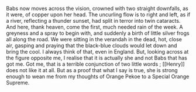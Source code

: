 Babs now moves across the vision, crowned with two straight downfalls, as it were, of copper upon her head. The uncurling flow is to right and left, as if a river, reflecting a thunder sunset, had split in terror into twin cataracts. And here, thank heaven, come the first, much needed rain of the week. A greyness and a spray to begin with, and suddenly a birth of little silver frogs all along the road. We were sitting in the verandah in the dead, hot, close air, gasping and praying that the black-blue clouds would let down and bring the cool. I always think of that, even in England. But, looking across at the figure opposite me, I realise that it is actually she and not Babs that has got me. Got me, that is a terrible conjunction of two little words ; [[Henry]] does not like it at all. But as a proof that what I say is true, she is strong enough to wean me from my thoughts of Orange Pekoe to a Special Orange Supreme.